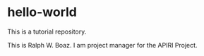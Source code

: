 # hello-world
This is a tutorial repository.

This is Ralph W. Boaz.  I am project manager for the APIRI Project.
